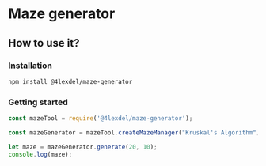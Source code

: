 # Maze generator

## How to use it?

### Installation
```bash
npm install @4lexdel/maze-generator
```

### Getting started
```js
const mazeTool = require('@4lexdel/maze-generator');

const mazeGenerator = mazeTool.createMazeManager("Kruskal's Algorithm");

let maze = mazeGenerator.generate(20, 10);
console.log(maze);
```
